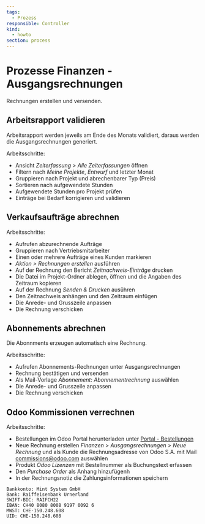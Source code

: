 ```yaml
---
tags:
  - Prozess
responsible: Controller
kind:
  - howto
section: process
---
```

# Prozesse Finanzen - Ausgangsrechnungen

Rechnungen erstellen und versenden.

## Arbeitsrapport validieren

Arbeitsrapport werden jeweils am Ende des Monats validiert, daraus werden die Ausgangsrechnungen generiert.

Arbeitsschritte:

* Ansicht *Zeiterfassung > Alle Zeiterfassungen* öffnen
* Filtern nach *Meine Projekte*, *Entwurf* und letzter Monat
* Gruppieren nach Projekt und abrechenbarer Typ (Preis)
* Sortieren nach aufgewendete Stunden
* Aufgewendete Stunden pro Projekt prüfen
* Einträge bei Bedarf korrigieren und validieren

## Verkaufsaufträge abrechnen

Arbeitsschritte:

* Aufrufen abzurechnende Aufträge
* Gruppieren nach Vertriebsmitarbeiter
* Einen oder mehrere Aufträge eines Kunden markieren
* *Aktion > Rechnungen erstellen* ausführen
* Auf der Rechnung den Bericht *Zeitnachweis-Einträge* drucken
* Die Datei im Projekt-Ordner ablegen, öffnen und die Angaben des Zeitraum kopieren
* Auf der Rechnung *Senden & Drucken* ausühren
* Den Zeitnachweis anhängen und den Zeitraum einfügen
* Die Anrede- und Grusszeile anpassen
* Die Rechnung verschicken

## Abonnements abrechnen

Die Abonnments erzeugen automatisch eine Rechnung.

Arbeitsschritte:

* Aufrufen Abonnements-Rechnungen unter Ausgangsrechnungen
* Rechnung bestätigen und versenden
* Als Mail-Vorlage *Abonnement: Abonnementrechnung* auswählen
* Die Anrede- und Grusszeile anpassen
* Die Rechnung verschicken

## Odoo Kommissionen verrechnen

Arbeitsschritte:

* Bestellungen im Odoo Portal herunterladen unter [Portal - Bestellungen](https://www.odoo.com/de_DE/my/purchase)
* Neue Rechnung erstellen *Finanzen > Ausgangsrechnungen > Neue Rechnung* und als Kunde die Rechnungsadresse von Odoo S.A. mit Mail 	
commissions@odoo.com auswählen
* Produkt *Odoo Lizenzen* mit Bestellnummer als Buchungstext erfassen
* Den *Purchase Order* als Anhang hinzufügenh
* In der Rechnungsnotiz die Zahlungsinformationen speichern

```
Bankkonto: Mint System GmbH
Bank: Raiffeisenbank Urnerland
SWIFT-BIC: RAIFCH22
IBAN: CH40 8080 8008 9197 0092 6
MWST: CHE-150.248.608
UID: CHE-150.248.608
```